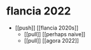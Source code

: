 # flancia 2022

- [[push]] [[flancia 2020s]]
  - [[pull]] [[perhaps naive]]
  - [[pull]] [[agora 2022]]


